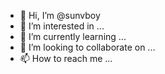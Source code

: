 - 👋 Hi, I’m @sunvboy
- 👀 I’m interested in ...
- 🌱 I’m currently learning ...
- 💞️ I’m looking to collaborate on ...
- 📫 How to reach me ...

<!---
sunvboy/sunvboy is a ✨ special ✨ repository because its `README.md` (this file) appears on your GitHub profile.
You can click the Preview link to take a look at your changes.
--->
